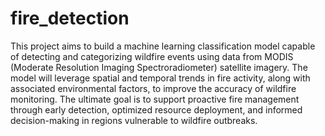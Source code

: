 # fire_detection
This project aims to build a machine learning classification model capable of detecting and categorizing wildfire events using data from MODIS (Moderate Resolution Imaging Spectroradiometer) satellite imagery. The model will leverage spatial and temporal trends in fire activity, along with associated environmental factors, to improve the accuracy of wildfire monitoring. The ultimate goal is to support proactive fire management through early detection, optimized resource deployment, and informed decision-making in regions vulnerable to wildfire outbreaks.
